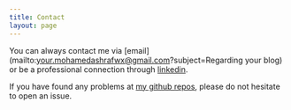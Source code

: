 ```yaml
---
title: Contact
layout: page
---
```


You can always contact me via [email](mailto:your.mohamedashrafwx@gmail.com?subject=Regarding your blog) or be a professional connection through [linkedin](https://www.linkedin.com/in/mohamed-ashraf-wx/).

If you have found any problems at [my github repos](https://github.com/mohamedashraf-eng?tab=repositories), please do not hesitate to open an issue.
